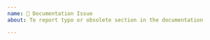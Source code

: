 ```yaml
---
name: 📖 Documentation Issue
about: To report typo or obsolete section in the documentation

---
```


<!-- Please refer to a page, line and highlight the modifications if possible. -->
